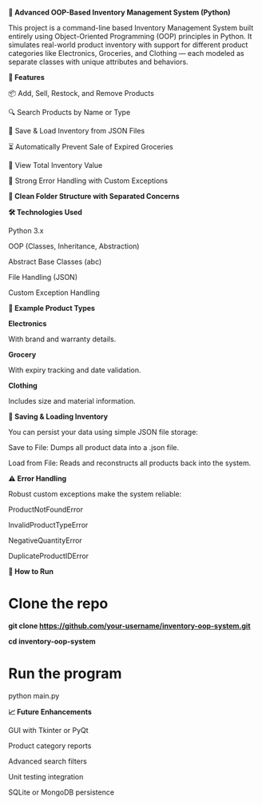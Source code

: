 **🧠 Advanced OOP-Based Inventory Management System (Python)**






This project is a command-line based Inventory Management System built entirely using Object-Oriented Programming (OOP) principles in Python. It simulates real-world product inventory with support for different product categories like Electronics, Groceries, and Clothing — each modeled as separate classes with unique attributes and behaviors.





**🚀 Features**





📦 Add, Sell, Restock, and Remove Products





🔍 Search Products by Name or Type





📂 Save & Load Inventory from JSON Files





⏳ Automatically Prevent Sale of Expired Groceries




💸 View Total Inventory Value





🧪 Strong Error Handling with Custom Exceptions





**🧱 Clean Folder Structure with Separated Concerns**






**🛠 Technologies Used**





Python 3.x




OOP (Classes, Inheritance, Abstraction)




Abstract Base Classes (abc)





File Handling (JSON)




Custom Exception Handling





**🧪 Example Product Types**




**Electronics**




With brand and warranty details.




**Grocery**





With expiry tracking and date validation.





**Clothing**





Includes size and material information.




**💾 Saving & Loading Inventory**




You can persist your data using simple JSON file storage:




Save to File: Dumps all product data into a .json file.




Load from File: Reads and reconstructs all products back into the system.




**⚠️ Error Handling**




Robust custom exceptions make the system reliable:




ProductNotFoundError




InvalidProductTypeError




NegativeQuantityError




DuplicateProductIDError



**🧰 How to Run**





# Clone the repo



**git clone https://github.com/your-username/inventory-oop-system.git**




**cd inventory-oop-system**




# Run the program



python main.py



**📈 Future Enhancements**




GUI with Tkinter or PyQt





Product category reports





Advanced search filters





Unit testing integration





SQLite or MongoDB persistence





